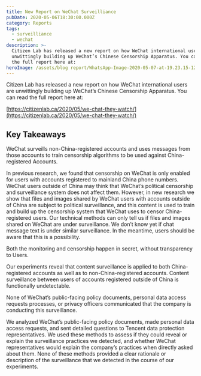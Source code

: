 ```yaml
---
title: New Report on WeChat Surveilliance
pubDate: 2020-05-06T18:30:00.000Z
category: Reports
tags:
  - surveilliance
  - wechat
description: >-
  Citizen Lab has released a new report on how WeChat international users are
  unwittingly building up WeChat’s Chinese Censorship Apparatus. You can read
  the full report here at:
heroImage: /assets/blog report/WhatsApp-Image-2020-05-07-at-19.23.15-1200x675.jpeg
---
```


Citizen Lab has released a new report on how WeChat international users are unwittingly building up WeChat’s Chinese Censorship Apparatus. You can read the full report here at:

[https://citizenlab.ca/2020/05/we-chat-they-watch/](https://citizenlab.ca/2020/05/we-chat-they-watch/)

## Key Takeaways

WeChat surveills non-China-registered accounts and uses messages from those accounts to train censorship algorithms to be used against China-registered Accounts.

In previous research, we found that censorship on WeChat is only enabled for users with accounts registered to mainland China phone numbers. WeChat users outside of China may think that WeChat’s political censorship and surveillance system does not affect them. However, in new research we show that files and images shared by WeChat users with accounts outside of China are subject to political surveillance, and this content is used to train and build up the censorship system that WeChat uses to censor China-registered users. Our technical methods can only tell us if files and images shared on WeChat are under surveillance. We don’t know yet if chat message text is under similar surveillance. In the meantime, users should be aware that this is a possibility.

Both the monitoring and censorship happen in secret, without transparency to Users.

Our experiments reveal that content surveillance is applied to both China-registered accounts as well as to non-China-registered accounts. Content surveillance between users of accounts registered outside of China is functionally undetectable.

None of WeChat’s public-facing policy documents, personal data access requests processes, or privacy officers communicated that the company is conducting this surveillance.

We analyzed WeChat’s public-facing policy documents, made personal data access requests, and sent detailed questions to Tencent data protection representatives. We used these methods to assess if they could reveal or explain the surveillance practices we detected, and whether WeChat representatives would explain the company’s practices when directly asked about them. None of these methods provided a clear rationale or description of the surveillance that we detected in the course of our experiments.
